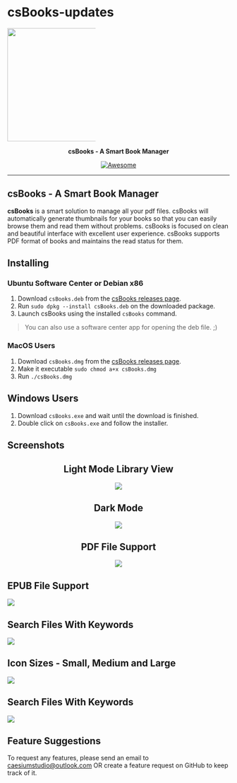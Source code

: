 # csBooks-updates
<p align="center" style="width: 200px;">
<img src="https://raw.githubusercontent.com/caesiumstudio/csBooks-updates/master/assets/icons/png/512x512.png" width="256">
</p>
<p align="center">
  <b>csBooks - A Smart Book Manager</b>
</p>

<p align="center">
    <a href="https://github.com/sindresorhus/awesome-electron"><img alt="Awesome" src="https://cdn.rawgit.com/sindresorhus/awesome/d7305f38d29fed78fa85652e3a63e154dd8e8829/media/badge.svg"></a>

</p>

----

## csBooks - A Smart Book Manager

**csBooks** is a smart solution to manage all your pdf files. csBooks will automatically generate thumbnails for your books so that you can easily browse them and read them without problems. csBooks is focused on clean and beautiful interface with excellent user experience. csBooks supports PDF format of books and maintains the read status for them.

## Installing

### Ubuntu Software Center or Debian x86

1. Download `csBooks.deb` from the [csBooks releases page](https://github.com/caesiumstudio/csBooks-updates/releases).
2. Run `sudo dpkg --install csBooks.deb` on the downloaded package.
3. Launch csBooks using the installed `csBooks` command.

> You can also use a software center app for opening the deb file. ;)

### MacOS Users

1. Download `csBooks.dmg` from the [csBooks releases page](https://github.com/caesiumstudio/csBooks-updates/releases).
2. Make it executable `sudo chmod a+x csBooks.dmg`
3. Run `./csBooks.dmg`

## Windows Users

1. Download `csBooks.exe` and wait until the download is finished.
2. Double click on `csBooks.exe` and follow the installer.

## Screenshots  
<div align="center">
<h2>Light Mode Library View</h2>
<img src="https://raw.githubusercontent.com/caesiumstudio/csBooks-updates/master/assets/screenshots/Screenshot3.png">
<h2>Dark Mode</h2>
<img src="https://raw.githubusercontent.com/caesiumstudio/csBooks-updates/master/assets/screenshots/Screenshot4.png">
<h2>PDF File Support</h2>
<img src="https://raw.githubusercontent.com/caesiumstudio/csBooks-updates/master/assets/screenshots/Screenshot6.png">
</div>
<h2>EPUB File Support</h2>
<img src="https://raw.githubusercontent.com/caesiumstudio/csBooks-updates/master/assets/screenshots/Screenshot5.png">
</div>
<h2>Search Files With Keywords</h2>
<img src="https://raw.githubusercontent.com/caesiumstudio/csBooks-updates/master/assets/screenshots/Screenshot2.png">
</div>
<h2>Icon Sizes - Small, Medium and Large</h2>
<img src="https://raw.githubusercontent.com/caesiumstudio/csBooks-updates/master/assets/screenshots/Screenshot1.png">
<h2>Search Files With Keywords</h2>
<img src="https://raw.githubusercontent.com/caesiumstudio/csBooks-updates/master/assets/screenshots/Screenshot2.png">
</div>

## Feature Suggestions
To request any features, please send an email to caesiumstudio@outlook.com OR create a feature request on GitHub to keep track of it.
